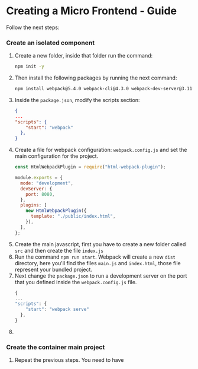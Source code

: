 # Creating a Micro Frontend - Guide

Follow the next steps:

### Create an isolated component

1. Create a new folder, inside that folder run the command:
   ```bash
   npm init -y
   ```
2. Then install the following packages by running the next command:
   ```bash
   npm install webpack@5.4.0 webpack-cli@4.3.0 webpack-dev-server@3.11.0 html-webpack-plugin@4.5.0
   ```
3. Inside the `package.json`, modify the scripts section:
   ```json
   {
   ...
   "scripts": {
       "start": "webpack"
     },
   }
   ```
4. Create a file for webpack configuration: `webpack.config.js` and set the main configuration for the project.
   ```js
   const HtmlWebpackPlugin = require("html-webpack-plugin");

   module.exports = {
     mode: "development",
     devServer: {
       port: 8080,
     },
     plugins: [
       new HtmlWebpackPlugin({
         template: "./public/index.html",
       }),
     ],
   };
   ```
5. Create the main javascript, first you have to create a new folder called `src` and then create the file `index.js`
6. Run the command `npm run start`. Webpack will create a new `dist` directory, here you'll find the files `main.js` and `index.html`, those file represent your bundled project.
7. Next change the `package.json` to run a development server on the port that you defined  inside the `webpack.config.js` file.
   ```js
   {
   ...
   "scripts": {
       "start": "webpack serve"
     },
   }
   ```
8.

### Create the container main project

1. Repeat the previous steps.  You need to have
